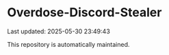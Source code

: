 # Overdose-Discord-Stealer

Last updated: 2025-05-30 23:49:43

This repository is automatically maintained.
